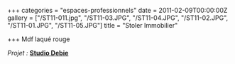 +++
categories = "espaces-professionnels"
date = 2011-02-09T00:00:00Z
gallery = ["/ST11-011.jpg", "/ST11-03.JPG", "/ST11-04.JPG", "/ST11-02.JPG", "/ST11-01.JPG", "/ST11-05.JPG"]
title = "Stoler Immobilier"

+++
Mdf laqué rouge

_Projet :_ [**Studio Debie**](https://www.debie.com)